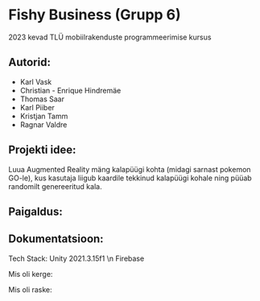 # Fishy Business (Grupp 6)
2023 kevad TLÜ mobiilrakenduste programmeerimise kursus

## Autorid:
- Karl Vask
- Christian - Enrique Hindremäe
- Thomas Saar
- Karl Piiber
- Kristjan Tamm
- Ragnar Valdre

## Projekti idee:
Luua Augmented Reality mäng kalapüügi kohta (midagi sarnast pokemon GO-le), kus kasutaja liigub kaardile tekkinud kalapüügi kohale ning püüab
randomilt genereeritud kala.

## Paigaldus:

## Dokumentatsioon:
Tech Stack:
Unity 2021.3.15f1 \n
Firebase

Mis oli kerge:

Mis oli raske:


